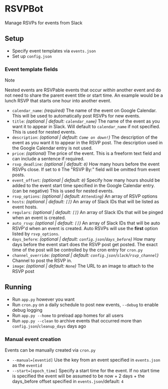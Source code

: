 # RSVPBot

Manage RSVPs for events from Slack

## Setup

* Specify event templates via `events.json`
* Set up `config.json`

### Event template fields

> [!NOTE]  
> Nested events are RSVPable events that occur *within* another event and do not need to share the parent event title or start time. An example would be a lunch RSVP that starts one hour into another event.

* `calendar_name`: *(required)* The name of the event on Google Calendar. This will be used to automatically post RSVPs for new events.
* `title`: *(optional | default: `calendar_name`)* The name of the event as you want it to appear in Slack. Will default to `calendar_name` if not specified. This is used for nested events.
* `description`: *(optional | default: `Come on down!`)* The description of the event as you want it to appear in the RSVP post. The description used in the Google Calendar entry is not used.
* `price`: *(optional)* The price of the event. This is a freeform text field and can include a sentence if required.
* `rsvp_deadline`: *(optional | default: `0`)* How many hours before the event RSVPs close. If set to `0` The "RSVP By:" field will be omitted from event posts.
* `event_offset`: *(optional | default: `0`)* Specify how many hours should be added to the event start time specified in the Google Calendar entry. (can be negative) This is used for nested events.
* `rsvp_options`: *(optional | default: `Attending`)* An array of RSVP options
* `hosts`: *(optional | default: `[]`)* An array of Slack IDs that will be listed as event hosts.
* `regulars`: *(optional | default: `[]`)* An array of Slack IDs that will be pinged when an event is created.
* `auto_rsvp`: *(optional | default: `[]`)* An array of Slack IDs that will be auto RSVP'd when an event is created. Auto RSVPs will use the **first** option listed by `rsvp_options`.
* `days_before`: *(optional | default: `config.json`/`days_before`)* How many days before the event start does the RSVP post get posted. The exact time of the post will be controlled by the cron entry for `cron.py`
* `channel_override`: *(optional | default: `config.json`/`slack`/`rsvp_channel`)* Channel to post the RSVP in.
* `image`: *(optional | default: `None`)* The URL to an image to attach to the RSVP post

## Running

* Run `app.py` however you want
* Run `cron.py` on a daily schedule to post new events, `--debug` to enable debug logging
* Run `app.py --home` to preload app homes for all users
* Run `app.py --clean` to archive events that occurred more than `config.json`/`cleanup_days` days ago

### Manual event creation

Events can be manually created via `cron.py`

* `--manual=[eventid]` Use the key from an event specified in `events.json` as the `eventid`
* `--start=[epoch_time]` Specify a start time for the event. If no start time is specified the event will be assumed to be now + 2 days + the days_before offset specified in `events.json`/default: `4`
